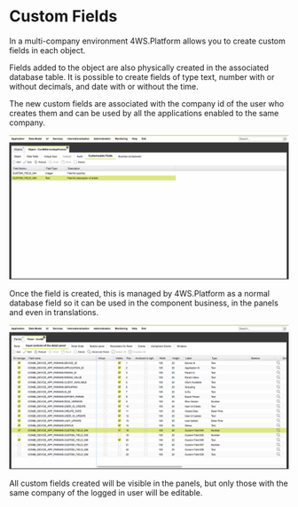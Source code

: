 # Custom Fields

In a multi-company environment 4WS.Platform allows you to create custom fields in each object.

Fields added to the object are also physically created in the associated database table. It is possible to create fields of type text, number with or without decimals, and date with or without the time.

The new custom fields are associated with the company id of the user who creates them and can be used by all the applications enabled to the same company. 

![](/assets/import.png)

Once the field is created, this is managed by 4WS.Platform as a normal database field so it can be used in the component business, in the panels and even in translations.

![](/assets/import2.png)

All custom fields created will be visible in the panels, but only those with the same company of the logged in user will be editable.

